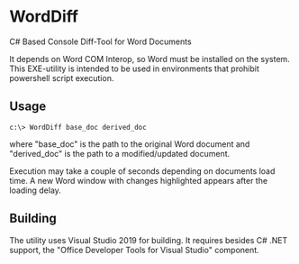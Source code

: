 # WordDiff
C# Based Console Diff-Tool for Word Documents

It depends on Word COM Interop, so Word must be installed on the system.
This EXE-utility is intended to be used in environments that prohibit
powershell script execution.

## Usage

`c:\> WordDiff base_doc derived_doc`

where "base_doc" is the path to the original Word document and "derived_doc"
is the path to a modified/updated document.

Execution may take a couple of seconds depending on documents load time.
A new Word window with changes highlighted appears after the loading delay.

## Building
The utility uses Visual Studio 2019 for building. It requires besides
C# .NET support, the "Office Developer Tools for Visual Studio" component.